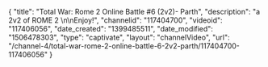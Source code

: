 {
    "title": "Total War: Rome 2 Online Battle #6 (2v2)- Parth",
    "description": "a 2v2 of ROME 2 \n\nEnjoy!",
    "channelid": "117404700",
    "videoid": "117406056",
    "date_created": "1399485511",
    "date_modified": "1506478303",
    "type": "captivate",
    "layout": "channelVideo",
    "url": "\/channel-4\/total-war-rome-2-online-battle-6-2v2-parth\/117404700-117406056"
}